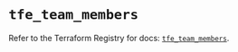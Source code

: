 # `tfe_team_members`

Refer to the Terraform Registry for docs: [`tfe_team_members`](https://registry.terraform.io/providers/hashicorp/tfe/0.58.1/docs/resources/team_members).
